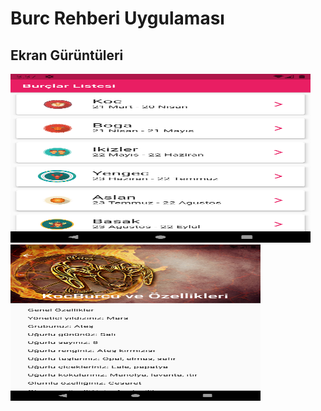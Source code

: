 # Burc Rehberi Uygulaması

## Ekran Gürüntüleri

<img src="images/ss/1.png" width="480" height="270">

<img src="images/ss/2.png" width="400" height="250">


